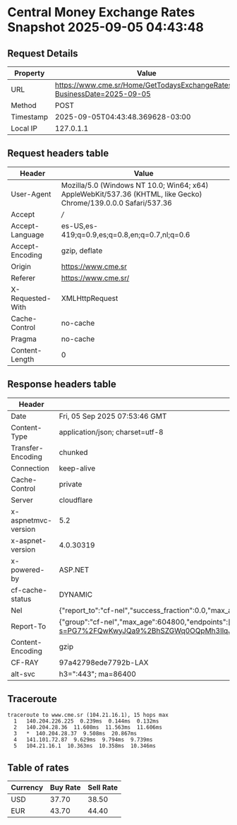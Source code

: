 # Central Money Exchange Rates Snapshot 2025-09-05 04:43:48
## Request Details

| Property | Value |
|----------|-------|
| URL | https://www.cme.sr/Home/GetTodaysExchangeRates/?BusinessDate=2025-09-05 |
| Method | POST |
| Timestamp | 2025-09-05T04:43:48.369628-03:00 |
| Local IP | 127.0.1.1 |
    
## Request headers table

| Header | Value |
|--------|-------|
| User-Agent | Mozilla/5.0 (Windows NT 10.0; Win64; x64) AppleWebKit/537.36 (KHTML, like Gecko) Chrome/139.0.0.0 Safari/537.36 |
| Accept | */* |
| Accept-Language | es-US,es-419;q=0.9,es;q=0.8,en;q=0.7,nl;q=0.6 |
| Accept-Encoding | gzip, deflate |
| Origin | https://www.cme.sr |
| Referer | https://www.cme.sr/ |
| X-Requested-With | XMLHttpRequest |
| Cache-Control | no-cache |
| Pragma | no-cache |
| Content-Length | 0 |

    
## Response headers table
| Header | Value |
|--------|-------|
| Date | Fri, 05 Sep 2025 07:53:46 GMT |
| Content-Type | application/json; charset=utf-8 |
| Transfer-Encoding | chunked |
| Connection | keep-alive |
| Cache-Control | private |
| Server | cloudflare |
| x-aspnetmvc-version | 5.2 |
| x-aspnet-version | 4.0.30319 |
| x-powered-by | ASP.NET |
| cf-cache-status | DYNAMIC |
| Nel | {"report_to":"cf-nel","success_fraction":0.0,"max_age":604800} |
| Report-To | {"group":"cf-nel","max_age":604800,"endpoints":[{"url":"https://a.nel.cloudflare.com/report/v4?s=PG7%2FQwKwyJQa9%2BhSZGWq0OQpMh3IlqJyrXfxWP8QiYzLWdBRk%2F%2FLX8BaLSO453ycbsC%2FRnT%2FcHaJHdDDVGHulUyVlxnexMK6ilA%3D"}]} |
| Content-Encoding | gzip |
| CF-RAY | 97a42798ede7792b-LAX |
| alt-svc | h3=":443"; ma=86400 |

## Traceroute 

```
traceroute to www.cme.sr (104.21.16.1), 15 hops max
  1   140.204.226.225  0.239ms  0.144ms  0.132ms 
  2   140.204.28.36  11.608ms  11.563ms  11.606ms 
  3   *  140.204.28.37  9.508ms  20.867ms 
  4   141.101.72.87  9.629ms  9.794ms  9.739ms 
  5   104.21.16.1  10.363ms  10.358ms  10.346ms 

```


## Table of rates

| Currency | Buy Rate | Sell Rate |
|----------|----------|-----------|
| USD | 37.70 | 38.50 |
| EUR | 43.70 | 44.40 |
